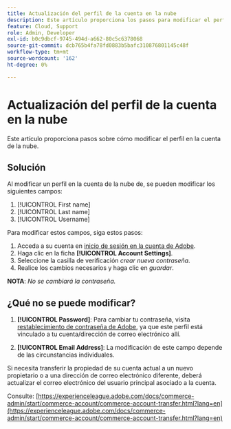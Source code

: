 ```yaml
---
title: Actualización del perfil de la cuenta en la nube
description: Este artículo proporciona los pasos para modificar el perfil en la cuenta de la nube de.
feature: Cloud, Support
role: Admin, Developer
exl-id: b0c9dbcf-9745-494d-a662-80c5c6378068
source-git-commit: dcb765b4fa78fd0883b5bafc310876801145c48f
workflow-type: tm+mt
source-wordcount: '162'
ht-degree: 0%

---
```


# Actualización del perfil de la cuenta en la nube

Este artículo proporciona pasos sobre cómo modificar el perfil en la cuenta de la nube.

## Solución

Al modificar un perfil en la cuenta de la nube de, se pueden modificar los siguientes campos:

1. [!UICONTROL First name]
1. [!UICONTROL Last name]
1. [!UICONTROL Username]

Para modificar estos campos, siga estos pasos:

1. Acceda a su cuenta en [inicio de sesión en la cuenta de Adobe](https://accounts.magento.cloud).
1. Haga clic en la ficha **[!UICONTROL Account Settings]**.
1. Seleccione la casilla de verificación *crear nueva contraseña*.
1. Realice los cambios necesarios y haga clic en *guardar*.

**NOTA**: *No se cambiará la contraseña.*

## ¿Qué no se puede modificar?

1. **[!UICONTROL Password]**:
Para cambiar tu contraseña, visita [restablecimiento de contraseña de Adobe](https://account.adobe.com/), ya que este perfil está vinculado a tu cuenta/dirección de correo electrónico allí.

1. **[!UICONTROL Email Address]**:
La modificación de este campo depende de las circunstancias individuales.

Si necesita transferir la propiedad de su cuenta actual a un nuevo propietario o a una dirección de correo electrónico diferente, deberá actualizar el correo electrónico del usuario principal asociado a la cuenta.

Consulte: [https://experienceleague.adobe.com/docs/commerce-admin/start/commerce-account/commerce-account-transfer.html?lang=en](https://experienceleague.adobe.com/docs/commerce-admin/start/commerce-account/commerce-account-transfer.html?lang=en)
